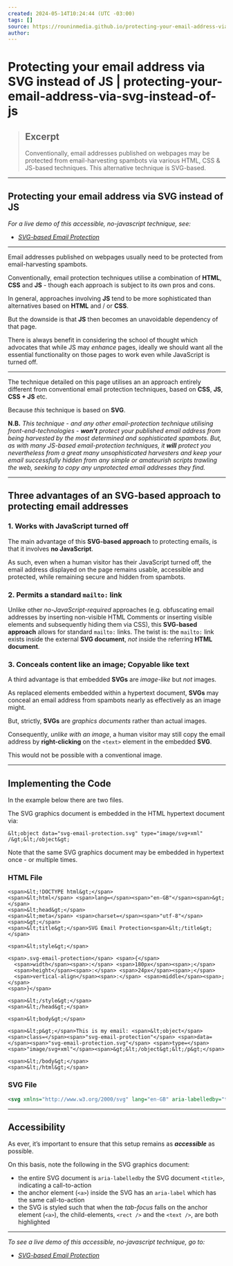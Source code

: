 ```yaml
---
created: 2024-05-14T10:24:44 (UTC -03:00)
tags: []
source: https://rouninmedia.github.io/protecting-your-email-address-via-svg-instead-of-js/?utm_source=tldrnewsletter
author: 
---
```


# Protecting your email address via SVG instead of JS | protecting-your-email-address-via-svg-instead-of-js

> ## Excerpt
> Conventionally, email addresses published on webpages may be protected from email-harvesting spambots via various HTML, CSS & JS-based techniques. This alternative technique is SVG-based.

---
## Protecting your email address via SVG instead of JS

_For a live demo of this accessible, no-javascript technique, see:_

-   [_SVG-based Email Protection_](https://rouninmedia.github.io/protecting-your-email-address-via-svg-instead-of-js/svg-email-protection.html)

___

Email addresses published on webpages usually need to be protected from email-harvesting spambots.

Conventionally, email protection techniques utilise a combination of **HTML**, **CSS** and **JS** - though each approach is subject to its own pros and cons.

In general, approaches involving **JS** tend to be more sophisticated than alternatives based on **HTML** and / or **CSS**.

But the downside is that **JS** then becomes an unavoidable dependency of that page.

There is always benefit in considering the school of thought which advocates that while JS may _enhance_ pages, ideally we should want all the essential functionality on those pages to work even while JavaScript is turned off.

___

The technique detailed on this page utilises an an approach entirely different from conventional email protection techniques, based on **CSS**, **JS**, **CSS + JS** etc.

Because _this_ technique is based on **SVG**.

**N.B.** _This technique - and any other email-protection technique utilising front-end-technologies - **won’t** protect your published email address from being harvested by the most determined and sophisticated spambots. But, as with many JS-based email-protection techniques, it **will** protect you nevertheless from a great many unsophisticated harvesters and keep your email successfully hidden from any simple or amateurish scripts trawling the web, seeking to copy any unprotected email addresses they find._

___

## Three advantages of an SVG-based approach to protecting email addresses[](https://rouninmedia.github.io/protecting-your-email-address-via-svg-instead-of-js/?utm_source=tldrnewsletter#three-advantages-of-an-svg-based-approach-to-protecting-email-addresses)

### 1\. Works with JavaScript turned off[](https://rouninmedia.github.io/protecting-your-email-address-via-svg-instead-of-js/?utm_source=tldrnewsletter#1-works-with-javascript-turned-off)

The main advantage of this **SVG-based approach** to protecting emails, is that it involves **no JavaScript**.

As such, even when a human visitor has their JavaScript turned off, the email address displayed on the page remains usable, accessible and protected, while remaining secure and hidden from spambots.

### 2\. Permits a standard `mailto:` link[](https://rouninmedia.github.io/protecting-your-email-address-via-svg-instead-of-js/?utm_source=tldrnewsletter#2-permits-a-standard-mailto-link)

Unlike other _no-JavaScript-required_ approaches (e.g. obfuscating email addresses by inserting non-visible HTML Comments or inserting visible elements and subsequently hiding them via CSS), this **SVG-based approach** allows for standard `mailto:` links. The twist is: the `mailto:` link exists inside the external **SVG document**, _not_ inside the referring **HTML document**.

### 3\. Conceals content like an image; Copyable like text[](https://rouninmedia.github.io/protecting-your-email-address-via-svg-instead-of-js/?utm_source=tldrnewsletter#3-conceals-content-like-an-image-copyable-like-text)

A third advantage is that embedded **SVGs** are _image-like_ but _not_ images.

As replaced elements embedded within a hypertext document, **SVGs** may conceal an email address from spambots nearly as effectively as an image might.

But, strictly, **SVGs** are _graphics documents_ rather than actual images.

Consequently, _unlike with an image_, a human visitor may still copy the email address by **right-clicking** on the `<text>` element in the embedded **SVG**.

This would not be possible with a conventional image.

___

## Implementing the Code[](https://rouninmedia.github.io/protecting-your-email-address-via-svg-instead-of-js/?utm_source=tldrnewsletter#implementing-the-code)

In the example below there are two files.

The SVG graphics document is embedded in the HTML hypertext document via:

```
&lt;object data="svg-email-protection.svg" type="image/svg+xml" /&gt;&lt;/object&gt;
```

Note that the same SVG graphics document may be embedded in hypertext once - or multiple times.

### HTML File[](https://rouninmedia.github.io/protecting-your-email-address-via-svg-instead-of-js/?utm_source=tldrnewsletter#html-file)

```
<span>&lt;!DOCTYPE html&gt;</span>
<span>&lt;html</span> <span>lang=</span><span>"en-GB"</span><span>&gt;</span>
<span>&lt;head&gt;</span>
<span>&lt;meta</span> <span>charset=</span><span>"utf-8"</span><span>&gt;</span>
<span>&lt;title&gt;</span>SVG Email Protection<span>&lt;/title&gt;</span>
    
<span>&lt;style&gt;</span>
    
<span>.svg-email-protection</span> <span>{</span>
  <span>width</span><span>:</span> <span>180px</span><span>;</span>
  <span>height</span><span>:</span> <span>24px</span><span>;</span>
  <span>vertical-align</span><span>:</span> <span>middle</span><span>;</span>
<span>}</span>
    
<span>&lt;/style&gt;</span>
<span>&lt;/head&gt;</span>

<span>&lt;body&gt;</span>

<span>&lt;p&gt;</span>This is my email: <span>&lt;object</span> <span>class=</span><span>"svg-email-protection"</span> <span>data=</span><span>"svg-email-protection.svg"</span> <span>type=</span><span>"image/svg+xml"</span><span>&gt;&lt;/object&gt;&lt;/p&gt;</span>

<span>&lt;/body&gt;</span>
<span>&lt;/html&gt;</span>
```

### SVG File[](https://rouninmedia.github.io/protecting-your-email-address-via-svg-instead-of-js/?utm_source=tldrnewsletter#svg-file)

```svg
<svg xmlns="http://www.w3.org/2000/svg" lang="en-GB" aria-labelledby="title" viewBox="0 0 200 24"> <title id="title">Email Us!</title> <defs> <style type="text/css"><![CDATA[ rect { width: 200px; height: 24px; fill: rgb(255, 255, 255); } a:focus rect, rect:hover { rx: 4px; ry: 4px; fill: rgb(0, 0, 255); } text { font-size: 16px; fill: rgb(0, 0, 255); pointer-events: none; } a:focus text, rect:hover + text { fill: rgb(255, 255, 255); font-weight: 900; text-shadow: 1px 1px 1px rgba(0, 0, 0, 0.2); text-decoration: underline 1px solid rgb(255, 255, 255); text-underline-offset: 5px; } ]]></style> </defs> <a href="mailto:myemail@mydomain.tld" aria-label="Email Us!"> <rect /> <text x="50%" y="50%" text-anchor="middle" dominant-baseline="middle">myemail@mydomain.tld</text> </a> </svg>
```

___

## Accessibility[](https://rouninmedia.github.io/protecting-your-email-address-via-svg-instead-of-js/?utm_source=tldrnewsletter#accessibility)

As ever, it’s important to ensure that this setup remains as **_accessible_** as possible.

On this basis, note the following in the SVG graphics document:

-   the entire SVG document is `aria-labelledby` the SVG document `<title>`, indicating a call-to-action
-   the anchor element (`<a>`) inside the SVG has an `aria-label` which has the same call-to-action
-   the SVG is styled such that when the _tab-focus_ falls on the anchor element (`<a>`), the child-elements, `<rect />` and the `<text />`, are both highlighted

___

_To see a live demo of this accessible, no-javascript technique, go to:_

-   [_SVG-based Email Protection_](https://rouninmedia.github.io/protecting-your-email-address-via-svg-instead-of-js/svg-email-protection.html)
